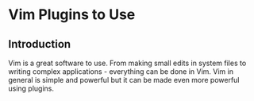 # Vim Plugins to Use


## Introduction
Vim is a great software to use. From making small edits in system files to writing complex applications - everything can be done in Vim. Vim in general is simple and powerful but it can be made even more powerful using plugins.
